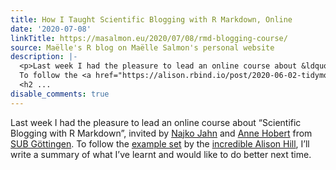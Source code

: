 ```yaml
---
title: How I Taught Scientific Blogging with R Markdown, Online
date: '2020-07-08'
linkTitle: https://masalmon.eu/2020/07/08/rmd-blogging-course/
source: Maëlle's R blog on Maëlle Salmon's personal website
description: |-
  <p>Last week I had the pleasure to lead an online course about &ldquo;Scientific Blogging with R Markdown&rdquo;, invited by <a href="https://twitter.com/najkoja">Najko Jahn</a> and <a href="https://twitter.com/ahobert">Anne Hobert</a> from <a href="https://www.sub.uni-goettingen.de/en/news/">SUB Göttingen</a>.
  To follow the <a href="https://alison.rbind.io/post/2020-06-02-tidymodels-virtually/">example set</a> by the <a href="https://alison.rbind.io/">incredible Alison Hill</a>, I&rsquo;ll write a summary of what I&rsquo;ve learnt and would like to do better next time.</p>
  <h2 ...
disable_comments: true
---
```

<p>Last week I had the pleasure to lead an online course about &ldquo;Scientific Blogging with R Markdown&rdquo;, invited by <a href="https://twitter.com/najkoja">Najko Jahn</a> and <a href="https://twitter.com/ahobert">Anne Hobert</a> from <a href="https://www.sub.uni-goettingen.de/en/news/">SUB Göttingen</a>.
To follow the <a href="https://alison.rbind.io/post/2020-06-02-tidymodels-virtually/">example set</a> by the <a href="https://alison.rbind.io/">incredible Alison Hill</a>, I&rsquo;ll write a summary of what I&rsquo;ve learnt and would like to do better next time.</p>
<h2 ...